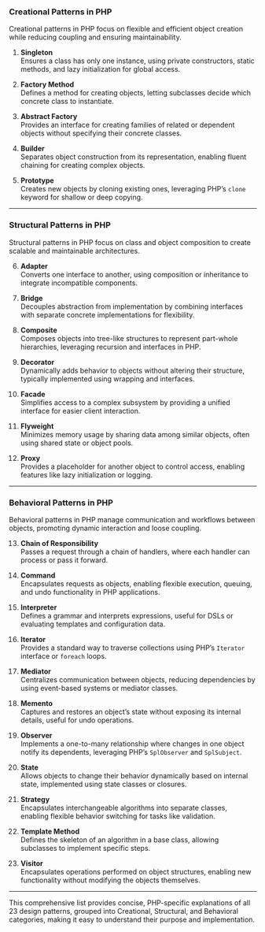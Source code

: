 ### **Creational Patterns in PHP**  
Creational patterns in PHP focus on flexible and efficient object creation while reducing coupling and ensuring maintainability.

1. **Singleton**  
Ensures a class has only one instance, using private constructors, static methods, and lazy initialization for global access.

2. **Factory Method**  
Defines a method for creating objects, letting subclasses decide which concrete class to instantiate.

3. **Abstract Factory**  
Provides an interface for creating families of related or dependent objects without specifying their concrete classes.

4. **Builder**  
Separates object construction from its representation, enabling fluent chaining for creating complex objects.

5. **Prototype**  
Creates new objects by cloning existing ones, leveraging PHP’s `clone` keyword for shallow or deep copying.

---

### **Structural Patterns in PHP**  
Structural patterns in PHP focus on class and object composition to create scalable and maintainable architectures.

6. **Adapter**  
Converts one interface to another, using composition or inheritance to integrate incompatible components.

7. **Bridge**  
Decouples abstraction from implementation by combining interfaces with separate concrete implementations for flexibility.

8. **Composite**  
Composes objects into tree-like structures to represent part-whole hierarchies, leveraging recursion and interfaces in PHP.

9. **Decorator**  
Dynamically adds behavior to objects without altering their structure, typically implemented using wrapping and interfaces.

10. **Facade**  
Simplifies access to a complex subsystem by providing a unified interface for easier client interaction.

11. **Flyweight**  
Minimizes memory usage by sharing data among similar objects, often using shared state or object pools.

12. **Proxy**  
Provides a placeholder for another object to control access, enabling features like lazy initialization or logging.

---

### **Behavioral Patterns in PHP**  
Behavioral patterns in PHP manage communication and workflows between objects, promoting dynamic interaction and loose coupling.

13. **Chain of Responsibility**  
Passes a request through a chain of handlers, where each handler can process or pass it forward.

14. **Command**  
Encapsulates requests as objects, enabling flexible execution, queuing, and undo functionality in PHP applications.

15. **Interpreter**  
Defines a grammar and interprets expressions, useful for DSLs or evaluating templates and configuration data.

16. **Iterator**  
Provides a standard way to traverse collections using PHP’s `Iterator` interface or `foreach` loops.

17. **Mediator**  
Centralizes communication between objects, reducing dependencies by using event-based systems or mediator classes.

18. **Memento**  
Captures and restores an object’s state without exposing its internal details, useful for undo operations.

19. **Observer**  
Implements a one-to-many relationship where changes in one object notify its dependents, leveraging PHP’s `SplObserver` and `SplSubject`.

20. **State**  
Allows objects to change their behavior dynamically based on internal state, implemented using state classes or closures.

21. **Strategy**  
Encapsulates interchangeable algorithms into separate classes, enabling flexible behavior switching for tasks like validation.

22. **Template Method**  
Defines the skeleton of an algorithm in a base class, allowing subclasses to implement specific steps.

23. **Visitor**  
Encapsulates operations performed on object structures, enabling new functionality without modifying the objects themselves.

---

This comprehensive list provides concise, PHP-specific explanations of all 23 design patterns, grouped into Creational, Structural, and Behavioral categories, making it easy to understand their purpose and implementation.
